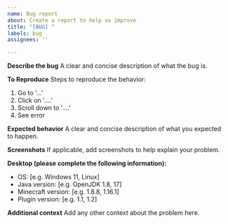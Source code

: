 ```yaml
---
name: Bug report
about: Create a report to help us improve
title: "[BUG] "
labels: bug
assignees: ''

---
```


**Describe the bug**
A clear and concise description of what the bug is.

**To Reproduce**
Steps to reproduce the behavior:
1. Go to '...'
2. Click on '....'
3. Scroll down to '....'
4. See error

**Expected behavior**
A clear and concise description of what you expected to happen.

**Screenshots**
If applicable, add screenshots to help explain your problem.

**Desktop (please complete the following information):**
 - OS: [e.g. Windows 11, Linux]
 - Java version: [e.g. OpenJDK 1.8, 17]
 - Minecraft version: [e.g. 1.8.8, 1.16.1]
 - Plugin version: [e.g. 1.1, 1.2]

**Additional context**
Add any other context about the problem here.

